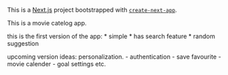 This is a [Next.js](https://nextjs.org/) project bootstrapped with [`create-next-app`](https://github.com/vercel/next.js/tree/canary/packages/create-next-app).

This is a movie catelog app.

this is the first version of the app:
    * simple
    * has search feature
    * random suggestion

upcoming version ideas:
    personalization.
        - authentication
        - save favourite
        - movie calender
        - goal settings etc.